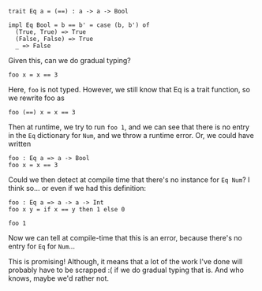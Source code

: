 ```
trait Eq a = (==) : a -> a -> Bool

impl Eq Bool = b == b' = case (b, b') of
  (True, True) => True
  (False, False) => True
  _ => False
```

Given this, can we do gradual typing?

```
foo x = x == 3
```

Here, `foo` is not typed. However, we still know that Eq is a trait function, so we rewrite foo as

```
foo (==) x = x == 3
```

Then at runtime, we try to run `foo 1`, and we can see that there is no entry in the `Eq` dictionary for `Num`, and we throw a runtime error. Or, we could have written

```
foo : Eq a => a -> Bool
foo x = x == 3
```

Could we then detect at compile time that there's no instance for `Eq Num`? I think so... or even if we had this definition:

```
foo : Eq a => a -> a -> Int
foo x y = if x == y then 1 else 0

foo 1
```

Now we can tell at compile-time that this is an error, because there's no entry for `Eq` for `Num`...

This is promising! Although, it means that a lot of the work I've done will probably have to be scrapped :( if we do gradual typing that is. And who knows, maybe we'd rather not.
